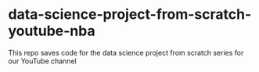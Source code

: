 # data-science-project-from-scratch-youtube-nba
This repo saves code for the data science project from scratch series for our YouTube channel
